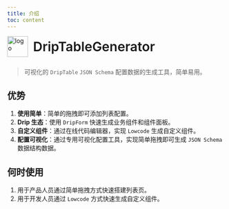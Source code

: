 ```yaml
---
title: 介绍
toc: content
---
```


<div style="display:flex;align-items:center;margin-bottom:24px">
  <img src="https://storage.360buyimg.com/imgtools/7e0e546a96-d962c880-f9a2-11eb-bf08-d585041b7c80.svg" alt="logo" width="48px"/>
  <span style="font-size:30px;font-weight:600;display:inline-block;margin-left:12px">DripTableGenerator</span>
</div>

> 可视化的 `DripTable` `JSON Schema` 配置数据的生成工具，简单易用。


## 优势

1. **使用简单**：简单的拖拽即可添加列表配置。
2. **Drip 生态**：使用 `DripForm` 快速生成业务组件和组件面板。
3. **自定义组件**：通过在线代码编辑器，实现 `Lowcode` 生成自定义组件。
4. **配置可视化**：通过专用可视化配置工具，实现简单拖拽即可生成 `JSON Schema` 数据结构数据。

## 何时使用

1. 用于产品人员通过简单拖拽方式快速搭建列表页。
2. 用于开发人员通过 `Lowcode` 方式快速生成自定义组件。
